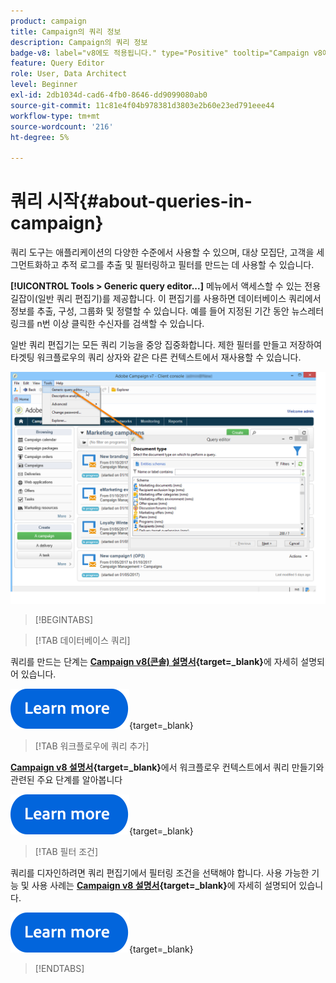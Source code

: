 ```yaml
---
product: campaign
title: Campaign의 쿼리 정보
description: Campaign의 쿼리 정보
badge-v8: label="v8에도 적용됩니다." type="Positive" tooltip="Campaign v8에도 적용됩니다."
feature: Query Editor
role: User, Data Architect
level: Beginner
exl-id: 2db1034d-cad6-4fb0-8646-dd9099080ab0
source-git-commit: 11c81e4f04b978381d3803e2b60e23ed791eee44
workflow-type: tm+mt
source-wordcount: '216'
ht-degree: 5%

---
```


# 쿼리 시작{#about-queries-in-campaign}

쿼리 도구는 애플리케이션의 다양한 수준에서 사용할 수 있으며, 대상 모집단, 고객을 세그먼트화하고 추적 로그를 추출 및 필터링하고 필터를 만드는 데 사용할 수 있습니다.

**[!UICONTROL Tools > Generic query editor...]** 메뉴에서 액세스할 수 있는 전용 길잡이(일반 쿼리 편집기)를 제공합니다. 이 편집기를 사용하면 데이터베이스 쿼리에서 정보를 추출, 구성, 그룹화 및 정렬할 수 있습니다. 예를 들어 지정된 기간 동안 뉴스레터 링크를 n번 이상 클릭한 수신자를 검색할 수 있습니다.

일반 쿼리 편집기는 모든 쿼리 기능을 중앙 집중화합니다. 제한 필터를 만들고 저장하여 타겟팅 워크플로우의 쿼리 상자와 같은 다른 컨텍스트에서 재사용할 수 있습니다.

![쿼리 편집기에 액세스하여 테이블 선택](assets/query_editor_nveau_21.png)


>[!BEGINTABS]

>[!TAB 데이터베이스 쿼리]

쿼리를 만드는 단계는 **[Campaign v8(콘솔) 설명서](https://experienceleague.adobe.com/en/docs/campaign/campaign-v8/data/query/query-editor){target=_blank}**&#x200B;에 자세히 설명되어 있습니다.


[![이미지](../../assets/do-not-localize/learn-more-button.svg)](https://experienceleague.adobe.com/en/docs/campaign/campaign-v8/data/query/query-editor){target=_blank}


>[!TAB 워크플로우에 쿼리 추가]

**[Campaign v8 설명서](https://experienceleague.adobe.com/en/docs/campaign/automation/workflows/wf-activities/targeting-activities/query){target=_blank}**&#x200B;에서 워크플로우 컨텍스트에서 쿼리 만들기와 관련된 주요 단계를 알아봅니다

[![이미지](../../assets/do-not-localize/learn-more-button.svg)](https://experienceleague.adobe.com/en/docs/campaign/automation/workflows/wf-activities/targeting-activities/query){target=_blank}

>[!TAB 필터 조건]

쿼리를 디자인하려면 쿼리 편집기에서 필터링 조건을 선택해야 합니다. 사용 가능한 기능 및 사용 사례는 **[Campaign v8 설명서](https://experienceleague.adobe.com/en/docs/campaign/campaign-v8/data/query/filter-conditions){target=_blank}**&#x200B;에 자세히 설명되어 있습니다.

[![이미지](../../assets/do-not-localize/learn-more-button.svg)](https://experienceleague.adobe.com/en/docs/campaign/campaign-v8/data/query/filter-conditions){target=_blank}

>[!ENDTABS]

